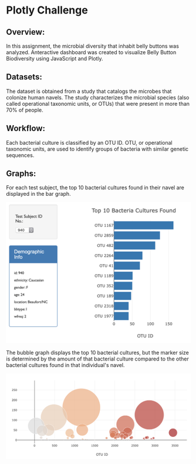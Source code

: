 # Plotly Challenge

## Overview:
In this assignment, the microbial diversity that inhabit belly buttons was analyzed. Anteractive dashboard was created to visualize Belly Button Biodiversity using JavaScript and Plotly.


## Datasets:
The dataset is obtained from a study that catalogs the microbes that colonize human navels. The study characterizes the microbial species (also called operational taxonomic units, or OTUs) that were present in more than 70% of people.


## Workflow:

Each bacterial culture is classified by an OTU ID. OTU, or operational taxonomic units, are used to identify groups of bacteria with similar genetic sequences. 



## Graphs:
For each test subject, the top 10 bacterial cultures found in their navel are displayed in the bar graph. 

![Image description](images/chartPlotly.png)

The bubble graph displays the top 10 bacterial cultures, but the marker size is determined by the amount of that bacterial culture compared to the other bacterial cultures found in that individual's navel.

![Image description](images/BubblegraphPlotly.png)